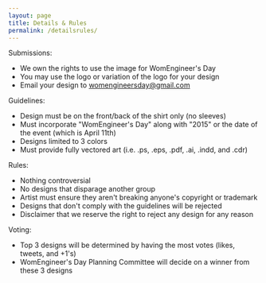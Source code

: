 ```yaml
---
layout: page
title: Details & Rules
permalink: /detailsrules/
---
```


Submissions:
- We own the rights to use the image for WomEngineer's Day
- You may use the logo or variation of the logo for your design
- Email your design to womengineersday@gmail.com

Guidelines:
- Design must be on the front/back of the shirt only (no sleeves)
- Must incorporate "WomEngineer's Day" along with "2015" or the date of the event (which is April 11th)
- Designs limited to 3 colors
- Must provide fully vectored art (i.e. .ps, .eps, .pdf, .ai, .indd, and .cdr)

Rules:
- Nothing controversial
- No designs that disparage another group
- Artist must ensure they aren't breaking anyone's copyright or trademark
- Designs that don't comply with the guidelines will be rejected
- Disclaimer that we reserve the right to reject any design for any reason

Voting:
- Top 3 designs will be determined by having the most votes (likes, tweets, and +1's)
- WomEngineer's Day Planning Committee will decide on a winner from these 3 designs

